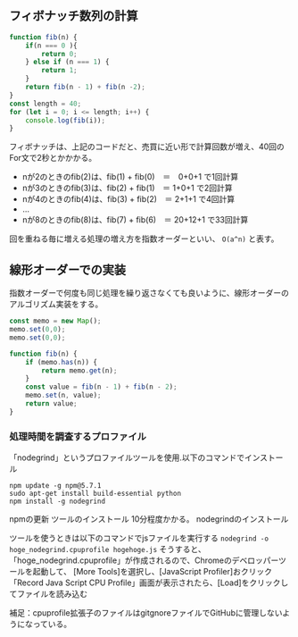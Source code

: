 
## フィボナッチ数列の計算

```js:fibonacci.js
function fib(n) {
    if(n === 0 ){
        return 0;
    } else if (n === 1) {
        return 1;
    }
    return fib(n - 1) + fib(n -2);
}
const length = 40;
for (let i = 0; i <= length; i++) {
    console.log(fib(i));
}
```

フィボナッチは、上記のコードだと、売買に近い形で計算回数が増え、40回のFor文で2秒とかかかる。
- nが2のときのfib(2)は、fib(1) + fib(0)　＝　0+0+1 で1回計算
- nが3のときのfib(3)は、fib(2) + fib(1)　＝ 1+0+1 で2回計算
- nが4のときのfib(4)は、fib(3) + fib(2)　＝ 2+1+1 で4回計算
- …
- nが8のときのfib(8)は、fib(7) + fib(6)　＝ 20+12+1 で33回計算



回を重ねる毎に増える処理の増え方を指数オーダーといい、
`O(a^n)`
と表す。


## 線形オーダーでの実装

指数オーダーで何度も同じ処理を繰り返さなくても良いように、線形オーダーのアルゴリズム実装をする。

```js:fibonacci.js
const memo = new Map();
memo.set(0,0);
memo.set(0,0);

function fib(n) {
	if (memo.has(n)) {
		return memo.get(n);
	}
	const value = fib(n - 1) + fib(n - 2);
	memo.set(n, value);
	return value;
}
```




### 処理時間を調査するプロファイル
「nodegrind」というプロファイルツールを使用.以下のコマンドでインストール
```
npm update -g npm@5.7.1
sudo apt-get install build-essential python
npm install -g nodegrind
```
npmの更新
ツールのインストール  10分程度かかる。
nodegrindのインストール

ツールを使うときは以下のコマンドでjsファイルを実行する
`nodegrind -o hoge_nodegrind.cpuprofile hogehoge.js`
そうすると、「hoge_nodegrind.cpuprofile」が作成されるので、Chromeのデベロッパーツールを起動して、
[More Tools]を選択し、[JavaScript Profiler]おクリック「Record Java Script CPU Profile」画面が表示されたら、[Load]をクリックしてファイルを読み込む

補足：cpuprofile拡張子のファイルはgitgnoreファイルでGitHubに管理しないようになっている。




